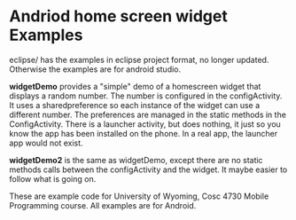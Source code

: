 Andriod home screen widget Examples
===========

eclipse/ has the examples in eclipse project format, no longer updated.  Otherwise the examples are for android studio.

<b>widgetDemo</b>  provides a "simple" demo of a homescreen widget that displays a random number.  The number is configured
in the configActivity.  It uses a sharedpreference so each instance of the widget can use a different number.  The preferences are
managed in the static methods in the ConfigActivity.  There is a launcher activity, but does nothing, it just so you know the app has
been installed on the phone.  In a real app, the launcher app would not exist.

<b>widgetDemo2</b> is the same as widgetDemo, except there are no static methods calls between the configActivity and the widget.
It maybe easier to follow what is going on.



These are example code for University of Wyoming, Cosc 4730 Mobile Programming course.
All examples are for Android.

